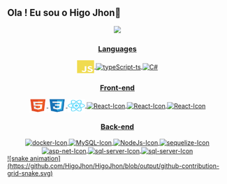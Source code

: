 ## Ola ! Eu sou o Higo Jhon👋
<div align="center">
  <a href="https://github.com/HigoJhon">
<!--   <img height="165em" src="https://github-readme-stats.vercel.app/api?username=HigoJhon&show_icons=true&theme=merko&include_all_commits=true&count_private=true"/> -->
<!--   <img height="165em" src="https://github-readme-stats.vercel.app/api/top-langs/?username=HigoJhon&langs_count=7&theme=merko&include_all_commits=true&count_private=true"/> -->
    <img height="165em" src="https://github-readme-stats.vercel.app/api/top-langs/?username=higojhon&hide_progress=true&include_all_commits=true&count_private=true"/>
</div>

<div style="display: inline_block" align="center">
   <h3>Languages</h3> 
      <img align="center" alt="JavaScrit-Js" height="30" width="40" src="https://raw.githubusercontent.com/devicons/devicon/master/icons/javascript/javascript-plain.svg">
     <img align="center" alt="typeScript-ts" height="30" width="40" src="https://cdn.jsdelivr.net/gh/devicons/devicon/icons/typescript/typescript-original.svg">
      <img align="center" alt="C#" height="30" width="40" src="https://cdn.jsdelivr.net/gh/devicons/devicon/icons/csharp/csharp-original.svg">
   <h3>Front-end</h3>
      <img align="center" alt="HTML" height="30" width="40" src="https://raw.githubusercontent.com/devicons/devicon/master/icons/html5/html5-original.svg">
      <img align="center" alt="higo-CSS" height="30" width="40" src="https://raw.githubusercontent.com/devicons/devicon/master/icons/css3/css3-original.svg">
      <img align="center" alt="Icon" height="30" width="40" src="https://raw.githubusercontent.com/devicons/devicon/master/icons/react/react-original.svg">
      <img align="center" alt="React-Icon" height="30" width="40" src="https://cdn.jsdelivr.net/gh/devicons/devicon/icons/jest/jest-plain.svg" />
      <img align="center" alt="React-Icon" height="30" width="40" src="https://cdn.jsdelivr.net/gh/devicons/devicon/icons/redux/redux-original.svg" />
      <img align="center" alt="React-Icon" height="30" width="40"  src="https://testing-library.com/img/octopus-128x128.png" />
   <h3>Back-end</h3>
      <img align="center" alt="docker-Icon" height="45" width="50"  src="https://cdn.jsdelivr.net/gh/devicons/devicon/icons/docker/docker-original-wordmark.svg" />
      <img align="center" alt="MySQL-Icon" height="45" width="50"  src="https://cdn.jsdelivr.net/gh/devicons/devicon/icons/mysql/mysql-original-wordmark.svg" />
      <img align="center" alt="NodeJs-Icon" height="45" width="50" src="https://cdn.jsdelivr.net/gh/devicons/devicon/icons/nodejs/nodejs-original-wordmark.svg" />  
      <img align="center" alt="sequelize-Icon" height="45" width="50" src="https://cdn.jsdelivr.net/gh/devicons/devicon/icons/sequelize/sequelize-original.svg" />  
      <img align="center" alt="asp-net-Icon" height="45" width="50" src="https://cdn.jsdelivr.net/gh/devicons/devicon/icons/dot-net/dot-net-original-wordmark.svg" /> 
      <img align="center" alt="sql-server-Icon" height="45" width="50" src="https://cdn.jsdelivr.net/gh/devicons/devicon/icons/microsoftsqlserver/microsoftsqlserver-plain-wordmark.svg" />
       <img align="center" alt="sql-server-Icon" height="45" width="50" src="https://cdn.jsdelivr.net/gh/devicons/devicon/icons/azure/azure-original.svg" />
  
   </div>
<div>
![snake animation](https://github.com/HigoJhon/HigoJhon/blob/output/github-contribution-grid-snake.svg)
</div>
